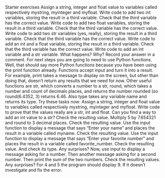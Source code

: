 Starter exercises
Assign a string, integer and float value to variables called respectively mystring, myinteger and myfloat. 
Write code to add two int variables, storing the result in a third variable. Check that the third variable has the correct value.
Write code to add two float variables, storing the result in a third variable. Check that the third variable has the correct value.
Write code to add two str variables (yes, really), storing the result in a third variable. Check that the third variable has the correct value.
Write code to add an int and a float variable, storing the result in a third variable. Check that the third variable has the correct value.
Write code to add an int variable and a str variable. What happens? Why? Record your answer in a comment.
For next steps you are going to need to use Python functions. Well, that should say more Python functions because you have been using the print function already.
Functions accept input and turn it into a result. For example, print takes a message to display on the screen, but other than doing that, doesn’t return any results that we need for now.
Other useful functions are str, which converts a number to a str, round, which takes a number and count of decimals places, and returns the number rounded (so round(6.4352, 3) returns 6.46. Also type takes any variable name and returns its type.
Try these tasks now:
Assign a string, integer and float value to variables called respectively mystring, myinteger and myfloat. Write code to prove that the values really are a str, int and float.
Can you find a way to add an int value to a str? Check the resulting value.
Multiply 5 by 7.654321 and round to 3 decimal places. Check the resulting value.
Use the input function to display a message that says “Enter your name” and places the result in a variable called myname. Check the resulting value.
Use the input function to display a message that says “Enter your favorite number” and places the result in a variable called favorite_number. Check the resulting value. And check its type. Any surprises?
Now, use input to display a message asking for a number. Then another message asking for a second number. Then print the sum of the two numbers. Check the resulting values. Any surprises? For 4 and 5 the program should display 9. If it doesn’t investigate and fix the error.
